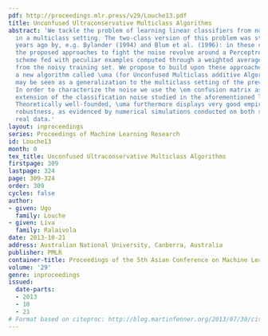 ```yaml
---
pdf: http://proceedings.mlr.press/v29/Louche13.pdf
title: Unconfused Ultraconservative Multiclass Algorithms
abstract: 'We tackle the problem of learning linear classifiers from noisy datasets
  in a multiclass setting. The two-class version of this problem was studied a few
  years ago by, e.g. Bylander (1994) and Blum et al. (1996): in these contributions,
  the proposed approaches to fight the noise revolve around a Perceptron learning
  scheme fed with peculiar examples computed through a weighted average of points
  from the noisy training set. We propose to build upon these approaches and we introduce
  a new algorithm called \uma (for Unconfused Multiclass additive Algorithm) which
  may be seen as a generalization to the multiclass setting of the previous approaches.
  In order to characterize the noise we use the \em confusion matrix as a multiclass
  extension of the classification noise studied in the aforementioned literature.
  Theoretically well-founded, \uma furthermore displays very good empirical noise
  robustness, as evidenced by numerical simulations conducted on both synthetic  and
  real data.'
layout: inproceedings
series: Proceedings of Machine Learning Research
id: Louche13
month: 0
tex_title: Unconfused Ultraconservative Multiclass Algorithms
firstpage: 309
lastpage: 324
page: 309-324
order: 309
cycles: false
author:
- given: Ugo
  family: Louche
- given: Liva
  family: Ralaivola
date: 2013-10-21
address: Australian National University, Canberra, Australia
publisher: PMLR
container-title: Proceedings of the 5th Asian Conference on Machine Learning
volume: '29'
genre: inproceedings
issued:
  date-parts:
  - 2013
  - 10
  - 21
# Format based on citeproc: http://blog.martinfenner.org/2013/07/30/citeproc-yaml-for-bibliographies/
---
```

